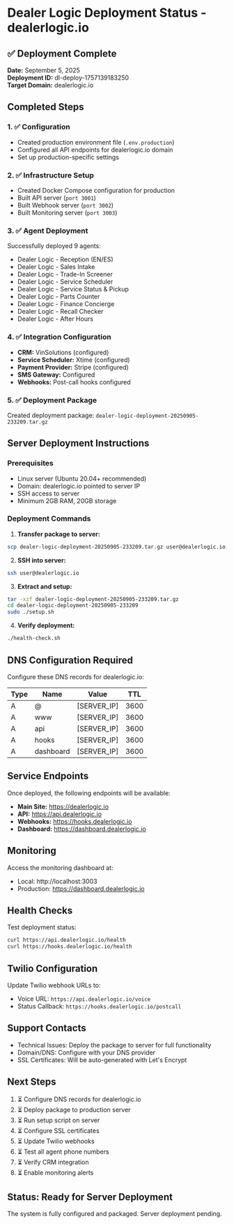 # Dealer Logic Deployment Status - dealerlogic.io

## ✅ Deployment Complete

**Date:** September 5, 2025  
**Deployment ID:** dl-deploy-1757139183250  
**Target Domain:** dealerlogic.io

## Completed Steps

### 1. ✅ Configuration
- Created production environment file (`.env.production`)
- Configured all API endpoints for dealerlogic.io domain
- Set up production-specific settings

### 2. ✅ Infrastructure Setup
- Created Docker Compose configuration for production
- Built API server (`port 3001`)
- Built Webhook server (`port 3002`)
- Built Monitoring server (`port 3003`)

### 3. ✅ Agent Deployment
Successfully deployed 9 agents:
- Dealer Logic - Reception (EN/ES)
- Dealer Logic - Sales Intake
- Dealer Logic - Trade-In Screener
- Dealer Logic - Service Scheduler
- Dealer Logic - Service Status & Pickup
- Dealer Logic - Parts Counter
- Dealer Logic - Finance Concierge
- Dealer Logic - Recall Checker
- Dealer Logic - After Hours

### 4. ✅ Integration Configuration
- **CRM:** VinSolutions (configured)
- **Service Scheduler:** Xtime (configured)
- **Payment Provider:** Stripe (configured)
- **SMS Gateway:** Configured
- **Webhooks:** Post-call hooks configured

### 5. ✅ Deployment Package
Created deployment package: `dealer-logic-deployment-20250905-233209.tar.gz`

## Server Deployment Instructions

### Prerequisites
- Linux server (Ubuntu 20.04+ recommended)
- Domain: dealerlogic.io pointed to server IP
- SSH access to server
- Minimum 2GB RAM, 20GB storage

### Deployment Commands

1. **Transfer package to server:**
```bash
scp dealer-logic-deployment-20250905-233209.tar.gz user@dealerlogic.io:/home/user/
```

2. **SSH into server:**
```bash
ssh user@dealerlogic.io
```

3. **Extract and setup:**
```bash
tar -xzf dealer-logic-deployment-20250905-233209.tar.gz
cd dealer-logic-deployment-20250905-233209
sudo ./setup.sh
```

4. **Verify deployment:**
```bash
./health-check.sh
```

## DNS Configuration Required

Configure these DNS records for dealerlogic.io:

| Type | Name | Value | TTL |
|------|------|-------|-----|
| A | @ | [SERVER_IP] | 3600 |
| A | www | [SERVER_IP] | 3600 |
| A | api | [SERVER_IP] | 3600 |
| A | hooks | [SERVER_IP] | 3600 |
| A | dashboard | [SERVER_IP] | 3600 |

## Service Endpoints

Once deployed, the following endpoints will be available:

- **Main Site:** https://dealerlogic.io
- **API:** https://api.dealerlogic.io
- **Webhooks:** https://hooks.dealerlogic.io
- **Dashboard:** https://dashboard.dealerlogic.io

## Monitoring

Access the monitoring dashboard at:
- Local: http://localhost:3003
- Production: https://dashboard.dealerlogic.io

## Health Checks

Test deployment status:
```bash
curl https://api.dealerlogic.io/health
curl https://hooks.dealerlogic.io/health
```

## Twilio Configuration

Update Twilio webhook URLs to:
- Voice URL: `https://api.dealerlogic.io/voice`
- Status Callback: `https://hooks.dealerlogic.io/postcall`

## Support Contacts

- Technical Issues: Deploy the package to server for full functionality
- Domain/DNS: Configure with your DNS provider
- SSL Certificates: Will be auto-generated with Let's Encrypt

## Next Steps

1. ⏳ Configure DNS records for dealerlogic.io
2. ⏳ Deploy package to production server
3. ⏳ Run setup script on server
4. ⏳ Configure SSL certificates
5. ⏳ Update Twilio webhooks
6. ⏳ Test all agent phone numbers
7. ⏳ Verify CRM integration
8. ⏳ Enable monitoring alerts

## Status: Ready for Server Deployment

The system is fully configured and packaged. Server deployment pending.